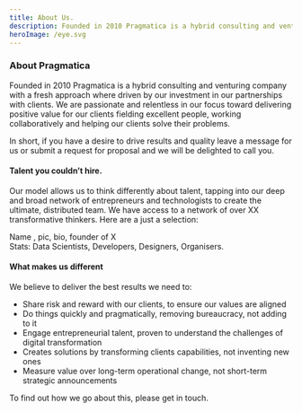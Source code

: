 ```yaml
---
title: About Us.
description: Founded in 2010 Pragmatica is a hybrid consulting and venturing company with a fresh approach where driven by our investment in our partnerships with clients
heroImage: /eye.svg
---
```


<h3 class="text-blue text-left mb-3 text-2xl">
 About Pragmatica
</h3>

<p class="mt-4">
    Founded in 2010 Pragmatica is a hybrid consulting and venturing company with a fresh approach where driven by our investment in our partnerships with clients. We are passionate and relentless in our focus toward delivering positive value for our clients fielding excellent people, working collaboratively and helping our clients solve their problems.
</p>

<p class="mt-4">
    In short, if you have a desire to drive results and quality leave a message for us or submit a request for proposal and we will be delighted to call you.
</p>

<h4 class="text-green text-left mb-3 text-xl mt-4">Talent you couldn’t hire.</h4>

<p class="mt-4">
Our model allows us to think differently about talent, tapping into our deep and broad network of entrepreneurs and technologists to create the ultimate, distributed team. We have access to a network of over XX transformative thinkers. Here are a just a selection:
</p>

<p class="mt-4 font-semibold">
Name , pic, bio, founder of X<br />
Stats: Data Scientists, Developers, Designers, Organisers.
</p>

<h4 class="text-green text-left mb-3 text-xl mt-4">What makes us different</h4>

<p class="mt-4">
    We believe to deliver the best results we need to:
</p>

<ul>
    <li>Share risk and reward with our clients, to ensure our values are aligned</li>
    <li>Do things quickly and pragmatically, removing bureaucracy, not adding to it</li>
    <li>Engage entrepreneurial talent, proven to understand the challenges of digital transformation</li>
    <li>Creates solutions by transforming clients capabilities, not inventing new ones</li>
    <li>Measure value over long-term operational change, not short-term strategic announcements</li>
</ul>

<p class="mt-4">
    To find out how we go about this, please get in touch.
</p>

